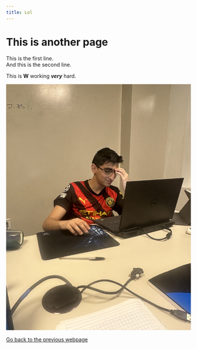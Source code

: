 ```yaml
---
title: Lol
---
```


# This is another page

This is the first line. <br> 
And this is the second line.

This is **W** working ***very*** hard.


![W working](image_67218433.JPG)


[Go back to the previous webpage](index.md)


